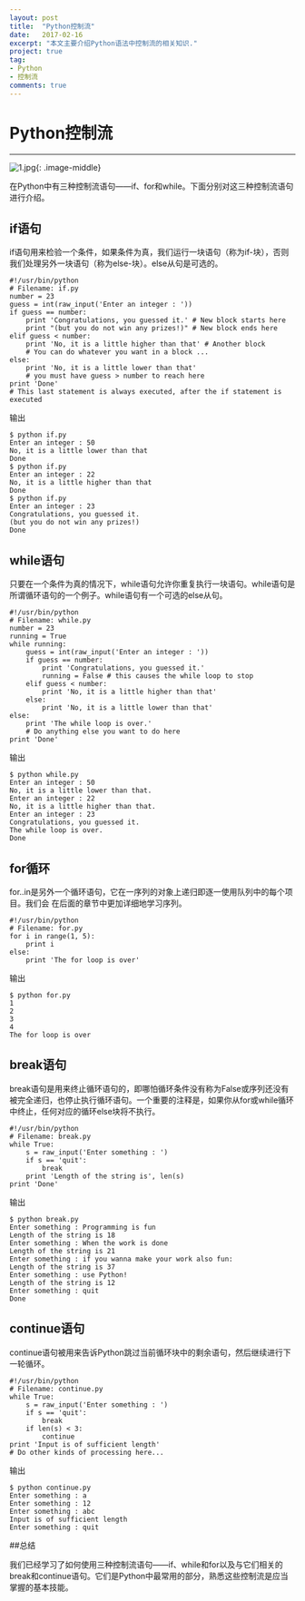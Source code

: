```yaml
---
layout: post
title:  "Python控制流"
date:   2017-02-16
excerpt: "本文主要介绍Python语法中控制流的相关知识."
project: true
tag:
- Python 
- 控制流
comments: true
---
```

# Python控制流
---

 ![1.jpg](http://s9.sinaimg.cn/middle/69d5e8f0g9439c4ce35c8&690){: .image-middle}

在Python中有三种控制流语句——if、for和while。下面分别对这三种控制流语句进行介绍。

## if语句

if语句用来检验一个条件，如果条件为真，我们运行一块语句（称为if-块），否则我们处理另外一块语句（称为else-块）。else从句是可选的。

	#!/usr/bin/python	# Filename: if.py	number = 23	guess = int(raw_input('Enter an integer : '))	if guess == number:		print 'Congratulations, you guessed it.' # New block starts here		print "(but you do not win any prizes!)" # New block ends here	elif guess < number:		print 'No, it is a little higher than that' # Another block		# You can do whatever you want in a block ...	else:		print 'No, it is a little lower than that'		# you must have guess > number to reach here	print 'Done'	# This last statement is always executed, after the if statement is executed
	
输出
	$ python if.py	Enter an integer : 50	No, it is a little lower than that	Done	$ python if.py	Enter an integer : 22	No, it is a little higher than that	Done	$ python if.py	Enter an integer : 23	Congratulations, you guessed it.	(but you do not win any prizes!)	Done	

## while语句

只要在一个条件为真的情况下，while语句允许你重复执行一块语句。while语句是所谓循环语句的一个例子。while语句有一个可选的else从句。

	#!/usr/bin/python	# Filename: while.py	number = 23	running = True	while running:		guess = int(raw_input('Enter an integer : '))		if guess == number:			print 'Congratulations, you guessed it.'			running = False # this causes the while loop to stop		elif guess < number:			print 'No, it is a little higher than that'		else:			print 'No, it is a little lower than that'	else:		print 'The while loop is over.'		# Do anything else you want to do here	print 'Done'
	
输出

	$ python while.py	Enter an integer : 50	No, it is a little lower than that.	Enter an integer : 22	No, it is a little higher than that.	Enter an integer : 23	Congratulations, you guessed it.	The while loop is over.	Done

## for循环

for..in是另外一个循环语句，它在一序列的对象上递归即逐一使用队列中的每个项目。我们会在后面的章节中更加详细地学习序列。

	#!/usr/bin/python	# Filename: for.py	for i in range(1, 5):		print i	else:		print 'The for loop is over'
		
输出

	$ python for.py	1	2	3	4	The for loop is over

## break语句

break语句是用来终止循环语句的，即哪怕循环条件没有称为False或序列还没有被完全递归，也停止执行循环语句。一个重要的注释是，如果你从for或while循环中终止，任何对应的循环else块将不执行。

	#!/usr/bin/python	# Filename: break.py	while True:		s = raw_input('Enter something : ')		if s == 'quit':			break		print 'Length of the string is', len(s)	print 'Done'
	
输出

	$ python break.py	Enter something : Programming is fun	Length of the string is 18	Enter something : When the work is done	Length of the string is 21	Enter something : if you wanna make your work also fun:	Length of the string is 37	Enter something : use Python!	Length of the string is 12	Enter something : quit	Done

## continue语句

continue语句被用来告诉Python跳过当前循环块中的剩余语句，然后继续进行下一轮循环。

	#!/usr/bin/python	# Filename: continue.py	while True:		s = raw_input('Enter something : ')		if s == 'quit':			break		if len(s) < 3:			continue	print 'Input is of sufficient length'	# Do other kinds of processing here...
	
输出

	$ python continue.py	Enter something : a	Enter something : 12	Enter something : abc	Input is of sufficient length	Enter something : quit

##总结

我们已经学习了如何使用三种控制流语句——if、while和for以及与它们相关的break和continue语句。它们是Python中最常用的部分，熟悉这些控制流是应当掌握的基本技能。